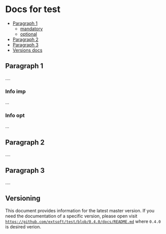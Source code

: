 Docs for test
=============
- [Paragraph 1](#paragraph-1)
  - [mandatory](#info-imp)
  - [optional](#info-opt)
- [Paragraph 2](#paragraph-2)
- [Paragraph 3](#paragraph-3)
- [Versions docs](#versioning)

Paragraph 1
-----------
....
### Info imp
...
### Info opt
...

Paragraph 2
-----------
....

Paragraph 3
-----------
....

Versioning
----------
This document provides information for the latest master version. If you need the documentation of a specific version, please open visit [`https://github.com/extsoft/test/blob/0.4.0/docs/README.md`](https://github.com/extsoft/test/blob/0.4.0/docs/README.md) where `0.4.0` is desired verion.
